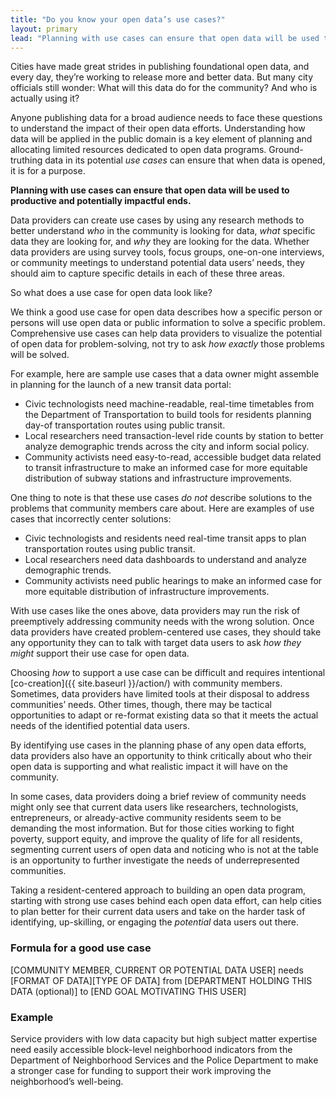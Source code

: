 ```yaml
---
title: "Do you know your open data’s use cases?"
layout: primary
lead: "Planning with use cases can ensure that open data will be used to productive and potentially impactful ends."
---
```


Cities have made great strides in publishing foundational open data, and every day, they’re working to release more and better data. But many city officials still wonder: What will this data do for the community? And who is actually using it?

Anyone publishing data for a broad audience needs to face these questions to understand the impact of their open data efforts. Understanding how data will be applied in the public domain is a key element of planning and allocating limited resources dedicated to open data programs. Ground-truthing data in its potential _use cases_ can ensure that when data is opened, it is for a purpose.

**Planning with use cases can ensure that open data will be used to productive and potentially impactful ends.**

Data providers can create use cases by using any research methods to better understand _who_ in the community is looking for data, _what_ specific data they are looking for, and _why_ they are looking for the data. Whether data providers are using survey tools, focus groups, one-on-one interviews, or community meetings to understand potential data users’ needs, they should aim to capture specific details in each of these three areas.

So what does a use case for open data look like?

We think a good use case for open data describes how a specific person or persons will use open data or public information to solve a specific problem. Comprehensive use cases can help data providers to visualize the potential of open data for problem-solving, not try to ask _how exactly_ those problems will be solved.

For example, here are sample use cases that a data owner might assemble in planning for the launch of a new transit data portal:

- Civic technologists need machine-readable, real-time timetables from the Department of Transportation to build tools for residents planning day-of transportation routes using public transit.
- Local researchers need transaction-level ride counts by station to better analyze demographic trends across the city and inform social policy.
- Community activists need easy-to-read, accessible budget data related to transit infrastructure to make an informed case for more equitable distribution of subway stations and infrastructure improvements.

One thing to note is that these use cases _do not_ describe solutions to the problems that community members care about. Here are examples of use cases that incorrectly center solutions:

- Civic technologists and residents need real-time transit apps to plan transportation routes using public transit.
- Local researchers need data dashboards to understand and analyze demographic trends.
- Community activists need public hearings to make an informed case for more equitable distribution of infrastructure improvements.

With use cases like the ones above, data providers may run the risk of preemptively addressing community needs with the wrong solution. Once data providers have created problem-centered use cases, they should take any opportunity they can to talk with target data users to ask _how they might_ support their use case for open data.

Choosing _how_ to support a use case can be difficult and requires intentional [co-creation]({{ site.baseurl }}/action/) with community members. Sometimes, data providers have limited tools at their disposal to address communities’ needs. Other times, though, there may be tactical opportunities to adapt or re-format existing data so that it meets the actual needs of the identified potential data users.

By identifying use cases in the planning phase of any open data efforts, data providers also have an opportunity to think critically about who their open data is supporting and what realistic impact it will have on the community.

In some cases, data providers doing a brief review of community needs might only see that current data users like researchers, technologists, entrepreneurs, or already-active community residents seem to be demanding the most information. But for those cities working to fight poverty, support equity, and improve the quality of life for all residents, segmenting current users of open data and noticing who is not at the table is an opportunity to further investigate the needs of underrepresented communities.

Taking a resident-centered approach to building an open data program, starting with strong use cases behind each open data effort, can help cities to plan better for their current data users and take on the harder task of identifying, up-skilling, or engaging the _potential_ data users out there.

### Formula for a good use case

[COMMUNITY MEMBER, CURRENT OR POTENTIAL DATA USER] needs [FORMAT OF DATA][TYPE OF DATA] from [DEPARTMENT HOLDING THIS DATA (optional)] to [END GOAL MOTIVATING THIS USER]

### Example

Service providers with low data capacity but high subject matter expertise need easily accessible block-level neighborhood indicators from the Department of Neighborhood Services and the Police Department to make a stronger case for funding to support their work improving the neighborhood’s well-being.
